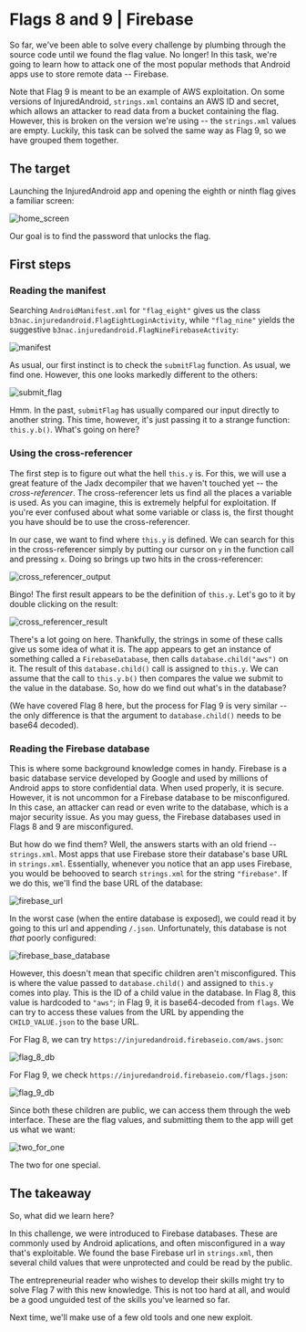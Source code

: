 # Flags 8 and 9 | Firebase
So far, we've been able to solve every challenge by plumbing through the source code until we found the flag value. No longer! In this task, we're going
to learn how to attack one of the most popular methods that Android apps use to store remote data -- Firebase.

Note that Flag 9 is meant to be an example of AWS exploitation. On some versions of InjuredAndroid, `strings.xml` contains an AWS ID and secret,
which allows an attacker to read data from a bucket containing the flag. However, this is broken on the version we're using -- the `strings.xml` values
are empty. Luckily, this task can be solved the same way as Flag 9, so we have grouped them together.

## The target

Launching the InjuredAndroid app and opening the eighth or ninth flag gives a familiar screen:

![home_screen](https://user-images.githubusercontent.com/86139991/176211661-872e7c53-6615-4684-aa9a-7c1a15cf6d10.PNG)

Our goal is to find the password that unlocks the flag.

## First steps

### Reading the manifest

Searching `AndroidManifest.xml` for `"flag_eight"` gives us the class `b3nac.injuredandroid.FlagEightLoginActivity`, while `"flag_nine"` yields the suggestive
`b3nac.injuredandroid.FlagNineFirebaseActivity`:

![manifest](https://user-images.githubusercontent.com/86139991/176211680-1d1ef0aa-cfa6-4607-986f-944433e562a2.PNG)

As usual, our first instinct is to check the `submitFlag` function. As usual, we find one. However, this one looks markedly different to the others:

![submit_flag](https://user-images.githubusercontent.com/86139991/176211690-79138ffe-6b98-4405-87b4-425af8715362.PNG)

Hmm. In the past, `submitFlag` has usually compared our input directly to another string. This time, however, it's just passing it to a strange function:
`this.y.b()`. What's going on here?

### Using the cross-referencer

The first step is to figure out what the hell `this.y` is. For this, we will use a great feature of the Jadx decompiler that we haven't touched yet --
the *cross-referencer*. The cross-referencer lets us find all the places a variable is used. As you can imagine, this is extremely helpful for exploitation.
If you're ever confused about what some variable or class is, the first thought you have should be to use the cross-referencer.

In our case, we want to find where `this.y` is defined. We can search for this in the cross-referencer simply by putting our cursor on `y` in the function call
and pressing `x`. Doing so brings up two hits in the cross-referencer:

![cross_referencer_output](https://user-images.githubusercontent.com/86139991/176211711-988f5ca6-5771-4401-ad63-9542f3bbf45b.PNG)

Bingo! The first result appears to be the definition of `this.y`. Let's go to it by double clicking on the result:

![cross_referencer_result](https://user-images.githubusercontent.com/86139991/176211726-3ba0cbc5-2f2c-41ba-a5ed-d9e5f9cfd5e7.PNG)

There's a lot going on here. Thankfully, the strings in some of these calls give us some idea of what it is. The app appears to get an instance of something
called a `FirebaseDatabase`, then calls `database.child("aws")` on it. The result of this `database.child()` call is assigned to `this.y`. We can assume
that the call to `this.y.b()` then compares the value we submit to the value in the database. So, how do we find out what's in the database?

(We have covered Flag 8 here, but the process for Flag 9 is very similar -- the only difference is that the argument to `database.child()` needs to be
base64 decoded).

### Reading the Firebase database

This is where some background knowledge comes in handy. Firebase is a basic database service developed by Google and used by millions of Android apps
to store confidential data. When used properly, it is secure. However, it is not uncommon for a Firebase database to be misconfigured. In this case,
an attacker can read or even write to the database, which is a major security issue. As you may guess, the Firebase databases used in Flags 8 and 9
are misconfigured.

But how do we find them? Well, the answers starts with an old friend -- `strings.xml`. Most apps that use Firebase store their database's base URL
in `strings.xml`. Essentially, whenever you notice that an app uses Firebase, you would be behooved to search `strings.xml` for the string `"firebase"`.
If we do this, we'll find the base URL of the database:

![firebase_url](https://user-images.githubusercontent.com/86139991/176211736-ad754a5f-ac3c-4af6-924a-4d33a7cd25fc.PNG)

In the worst case (when the entire database is exposed), we could read it by going to this url and appending `/.json`. Unfortunately, this database is not
*that* poorly configured:

![firebase_base_database](https://user-images.githubusercontent.com/86139991/176211789-b4c3a0f0-d4aa-4903-9dd6-b6567abb2d67.PNG)

However, this doesn't mean that specific children aren't misconfigured. This is where the value passed to `database.child()` and assigned to `this.y`
comes into play. This is the ID of a child value in the database. In Flag 8, this value is hardcoded to `"aws"`; in Flag 9, it is base64-decoded from
`flags`. We can try to access these values from the URL by appending the `CHILD_VALUE.json` to the base URL.

For Flag 8, we can try `https://injuredandroid.firebaseio.com/aws.json`:

![flag_8_db](https://user-images.githubusercontent.com/86139991/176211912-e3988df4-4311-4cde-a7f6-8cb0422bc681.PNG)

For Flag 9, we check `https://injuredandroid.firebaseio.com/flags.json`:

![flag_9_db](https://user-images.githubusercontent.com/86139991/176212037-b9cc225c-f02b-4812-98a3-7052259ff8ca.PNG)

Since both these children are public, we can access them through the web interface. These are the flag values, and submitting them to the app
will get us what we want:

![two_for_one](https://user-images.githubusercontent.com/86139991/176212045-f48dfb6c-01fb-4de9-b680-bb09e9413fed.png)

The two for one special.

## The takeaway

So, what did we learn here?

In this challenge, we were introduced to Firebase databases. These are commonly used by Android aplications, and often misconfigured in a way that's
exploitable. We found the base Firebase url in `strings.xml`, then several child values that were unprotected and could be read by the public.

The entrepreneurial reader who wishes to develop their skills might try to solve Flag 7 with this new knowledge. This is not too hard at all, and would be
a good unguided test of the skills you've learned so far.

Next time, we'll make use of a few old tools and one new exploit.
